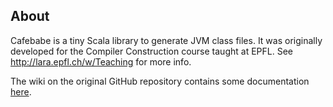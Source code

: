 About
-----

Cafebabe is a tiny Scala library to generate JVM class files. It was originally
developed for the Compiler Construction course taught at EPFL. See
http://lara.epfl.ch/w/Teaching for more info.

The wiki on the original GitHub repository contains some documentation [here](https://github.com/psuter/cafebabe/wiki).
